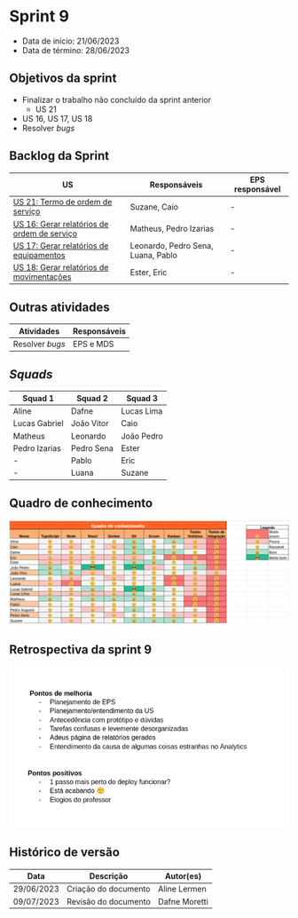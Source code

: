 # Sprint 9

- Data de início: 21/06/2023
- Data de término: 28/06/2023

## Objetivos da sprint
* Finalizar o trabalho não concluído da sprint anterior
    - US 21
* US 16, US 17, US 18
* Resolver *bugs*

## Backlog da Sprint
|**US**|**Responsáveis**|**EPS responsável**|
|--------|-------------|-------------|
| [US 21: Termo de ordem de serviço](https://github.com/fga-eps-mds/2023-1-alectrion-doc/issues/133)             | Suzane, Caio | - |
| [US 16: Gerar relatórios de ordem de serviço](https://github.com/fga-eps-mds/2023-1-alectrion-doc/issues/61)   | Matheus, Pedro Izarias | - |
| [US 17: Gerar relatórios de equipamentos](https://github.com/fga-eps-mds/2023-1-Alectrion-DOC/issues/62)       | Leonardo, Pedro Sena, Luana, Pablo  | - |
| [US 18: Gerar relatórios de movimentações](https://github.com/fga-eps-mds/2023-1-Alectrion-DOC/issues/63)      | Ester, Eric  | - |


## Outras atividades
|**Atividades**|**Responsáveis**|
|--------|-------------|
Resolver *bugs* | EPS e MDS

## *Squads*
|**Squad 1**    |**Squad 2**     |**Squad 3**|
|---------------|----------------|--------------|
| Aline         | Dafne          | Lucas Lima
| Lucas Gabriel | João Vitor     | Caio
| Matheus       | Leonardo       | João Pedro
| Pedro Izarias | Pedro Sena     | Ester
|      -        | Pablo          | Eric
|      -        | Luana          | Suzane



## Quadro de conhecimento
<img src="../../assets/quadro-conhecimento/quadro-sprint9.png">

## Retrospectiva da sprint 9
<img src="../../assets/retrospectivas/retro-sprint9.png">

## Histórico de versão

|**Data**|**Descrição**|**Autor(es)**|
|--------|-------------|--------------|
| 29/06/2023 | Criação do documento | Aline Lermen |
| 09/07/2023 | Revisão do documento | Dafne Moretti |
